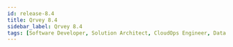 ```yaml
---
id: release-8.4
title: Qrvey 8.4
sidebar_label: Qrvey 8.4
tags: [Software Developer, Solution Architect, CloudOps Engineer, Data Analyst]
---
```

